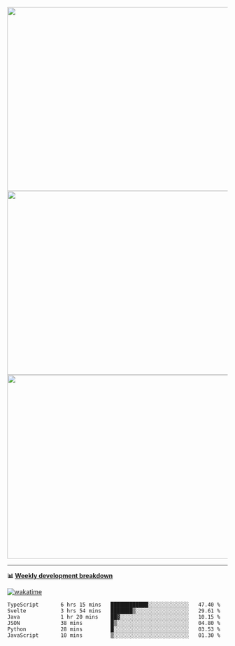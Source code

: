 <p float="left" align="middle"><img src="https://user-images.githubusercontent.com/56089155/195064669-12bd89bb-53c9-44b1-9fd8-993f93f585e1.png" width="600px" height="420px">
<img src="https://user-images.githubusercontent.com/56089155/195064706-c37aa3c8-f669-46c9-abba-1eadcbb910c5.png" width="600px" height="420px">
<img src="https://user-images.githubusercontent.com/56089155/195064753-0de674c7-4fc7-4831-a8a5-402e19cc77be.png" width="600px" height="420px"></p>

<hr />

**📊 [Weekly development breakdown](https://wakatime.com/@Ari24)**

[![wakatime](https://wakatime.com/badge/user/ca34c016-707f-4382-84cf-1823913a1423.svg)](https://wakatime.com/@ca34c016-707f-4382-84cf-1823913a1423)

<!--START_SECTION:waka-->

```text
TypeScript       6 hrs 15 mins   ████████████░░░░░░░░░░░░░   47.40 %
Svelte           3 hrs 54 mins   ███████▒░░░░░░░░░░░░░░░░░   29.61 %
Java             1 hr 20 mins    ██▓░░░░░░░░░░░░░░░░░░░░░░   10.15 %
JSON             38 mins         █▒░░░░░░░░░░░░░░░░░░░░░░░   04.80 %
Python           28 mins         █░░░░░░░░░░░░░░░░░░░░░░░░   03.53 %
JavaScript       10 mins         ▒░░░░░░░░░░░░░░░░░░░░░░░░   01.30 %
```

<!--END_SECTION:waka-->
